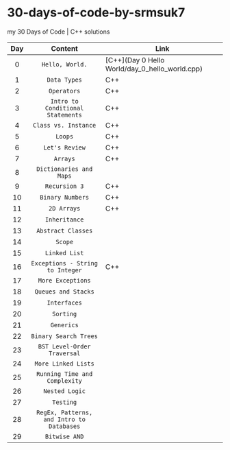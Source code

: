 # 30-days-of-code-by-srmsuk7
my 30 Days of Code | C++ solutions

| Day | Content | Link |
| :---: | :---: | --- |
| 0 | `Hello, World.` | [C++](Day 0 Hello World/day_0_hello_world.cpp) |
| 1 | `Data Types` | C++ |
| 2 | `Operators` | C++ |
| 3 | `Intro to Conditional Statements` | C++ |
| 4 | `Class vs. Instance` | C++ |
| 5 | `Loops` | C++ |
| 6 | `Let's Review` | C++ |
| 7 | `Arrays` | C++ |
| 8 | `Dictionaries and Maps` | |
| 9 | `Recursion 3`   | C++ |
| 10 | `Binary Numbers` | C++ |
| 11 | `2D Arrays` | C++ |
| 12 | `Inheritance` | |
| 13 | `Abstract Classes` | |
| 14 | `Scope` | |
| 15 | `Linked List` | |
| 16 | `Exceptions - String to Integer` | C++ |
| 17 | `More Exceptions` | |
| 18 | `Queues and Stacks` | |
| 19 | `Interfaces` | |
| 20 | `Sorting` | |
| 21 | `Generics` | |
| 22 | `Binary Search Trees` | |
| 23 | `BST Level-Order Traversal` | |
| 24 | `More Linked Lists` | |
| 25 | `Running Time and Complexity` | |
| 26 | `Nested Logic` | |
| 27 | `Testing` | |
| 28 | `RegEx, Patterns, and Intro to Databases` | |
| 29 | `Bitwise AND` | |

<!--
| Left-aligned | Center-aligned | Right-aligned |
| :---         |     :---:      |          ---: |
| git status   | git status     | git status    |
| git diff     | git diff       | git diff      |
-->
